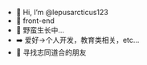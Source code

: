 - 👋 Hi, I’m @lepusarcticus123
- 👀 front-end
- 🌱 野蛮生长中...
- ➡️ 爱好->个人开发，教育类相关，etc...
- 🥰 寻找志同道合的朋友

<!---
lepusarcticus123/lepusarcticus123 is a ✨ special ✨ repository because its `README.md` (this file) appears on your GitHub profile.
You can click the Preview link to take a look at your changes.
--->
